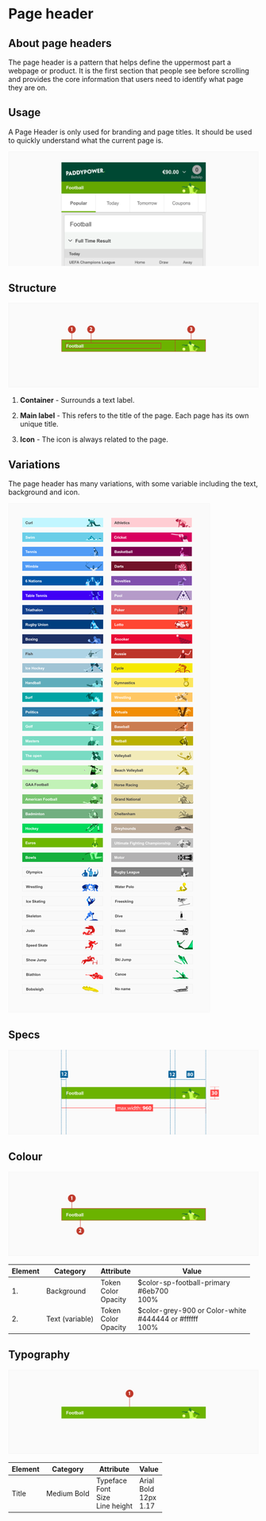 # Page header

## About page headers

The page header is a pattern that helps define the uppermost part a webpage or product. It is the first section that people see before scrolling and provides the core information that users need to identify what page they are on.

## Usage

A Page Header is only used for branding and page titles. It should be used to quickly understand what the current page is.

![primaryPallete](media/pageheader_usage.png)

## Structure

![primaryPallete](media/pageheader_struture.png)

1. **Container** - Surrounds a text label.

2. **Main label** - This refers to the title of the page. Each page has its own unique title.

3. **Icon** - The icon is always related to the page.

## Variations

The page header has many variations, with some variable including the text, background and icon.

![primaryPallete](media/pageheader_variations.png)

## Specs

![primaryPallete](media/pageheader_specs.png)

## Colour

![primaryPallete](media/pageheader_colour.png)

| Element | Category        | Attribute                     | Value                                                             |
| ------- | --------------- | ----------------------------- | ----------------------------------------------------------------- |
| 1.      | Background      | Token<br />Color<br />Opacity | \$color-sp-football-primary<br />#6eb700<br />100%                |
| 2.      | Text (variable) | Token<br />Color<br />Opacity | \$color-grey-900 or Color-white<br />#444444 or #ffffff<br />100% |

## Typography

![primaryPallete](media/pageheader_typography.png)

| Element | Category    | Attribute                                     | Value                                |
| ------- | ----------- | --------------------------------------------- | ------------------------------------ |
| Title   | Medium Bold | Typeface<br />Font<br />Size<br />Line height | Arial <br />Bold<br />12px<br />1.17 |
